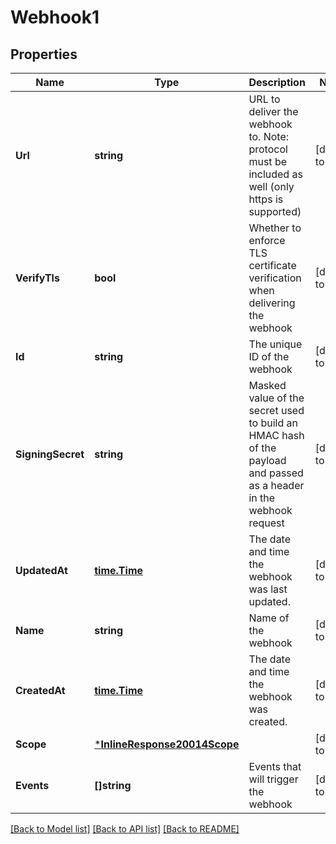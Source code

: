 # Webhook1

## Properties
Name | Type | Description | Notes
------------ | ------------- | ------------- | -------------
**Url** | **string** | URL to deliver the webhook to. Note: protocol must be included as well (only https is supported) | [default to null]
**VerifyTls** | **bool** | Whether to enforce TLS certificate verification when delivering the webhook | [default to null]
**Id** | **string** | The unique ID of the webhook | [default to null]
**SigningSecret** | **string** | Masked value of the secret used to build an HMAC hash of the payload and passed as a header in the webhook request | [default to null]
**UpdatedAt** | [**time.Time**](time.Time.md) | The date and time the webhook was last updated. | [default to null]
**Name** | **string** | Name of the webhook | [default to null]
**CreatedAt** | [**time.Time**](time.Time.md) | The date and time the webhook was created. | [default to null]
**Scope** | [***InlineResponse20014Scope**](inline_response_200_14_scope.md) |  | [default to null]
**Events** | **[]string** | Events that will trigger the webhook | [default to null]

[[Back to Model list]](../README.md#documentation-for-models) [[Back to API list]](../README.md#documentation-for-api-endpoints) [[Back to README]](../README.md)

